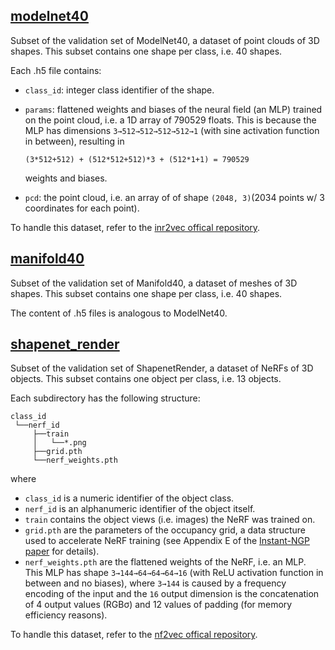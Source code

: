 ## [modelnet40](modelnet40) 

Subset of the validation set of ModelNet40, a dataset of point clouds of 3D shapes. This subset contains one shape per class, i.e. 40 shapes.

Each .h5 file contains:
* `class_id`: integer class identifier of the shape.

* `params`: flattened weights and biases of the neural field (an MLP) trained on the point cloud, i.e. a 1D array of 790529 floats. This is because the MLP has dimensions `3→512→512→512→512→1` (with sine activation function in between), resulting in
    ```
    (3*512+512) + (512*512+512)*3 + (512*1+1) = 790529
    ```
    weights and biases.

* `pcd`: the point cloud, i.e. an array of of shape `(2048, 3)`(2034 points w/ 3 coordinates for each point).

To handle this dataset, refer to the [inr2vec offical repository](https://github.com/CVLAB-Unibo/inr2vec).

## [manifold40](manifold40)

Subset of the validation set of Manifold40, a dataset of meshes of 3D shapes. This subset contains one shape per class, i.e. 40 shapes.

The content of .h5 files is analogous to ModelNet40.

## [shapenet_render](shapenet_render)

Subset of the validation set of ShapenetRender, a dataset of NeRFs of 3D objects. This subset contains one object per class, i.e. 13 objects.

Each subdirectory has the following structure:
```
class_id
 └──nerf_id
     ├──train
     │   └──*.png
     ├──grid.pth
     └──nerf_weights.pth
```
where
* `class_id` is a numeric identifier of the object class.
* `nerf_id` is an alphanumeric identifier of the object itself.
* `train` contains the object views (i.e. images) the NeRF was trained on.
* `grid.pth` are the parameters of the occupancy grid, a data structure used to accelerate NeRF training (see Appendix E of the [Instant-NGP paper](https://arxiv.org/pdf/2201.05989) for details).
* `nerf_weights.pth` are the flattened weights of the NeRF, i.e. an MLP. This MLP has shape `3→144→64→64→64→16` (with ReLU activation function in between and no biases), where `3→144` is caused by a frequency encoding of the input and the `16` output dimension is the concatenation of 4 output values (RGBσ) and 12 values of padding (for memory efficiency reasons).

To handle this dataset, refer to the [nf2vec offical repository](https://github.com/CVLAB-Unibo/nf2vec).
